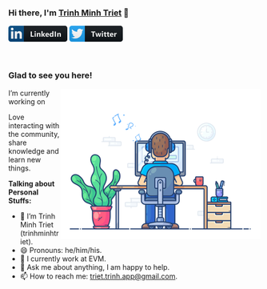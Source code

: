 ### Hi there, I'm <a href="https://trinhminhtriet.com" target="_blank">Trinh Minh Triet</a> 👋


[![Linkedin Badge](images/linkedin.png)](https://linkedin.com/in/triet-trinh)
[![Twitter Badge](images/twitter.png)](https://twitter.com/trinhminhtriet)

</br>

### Glad to see you here!

<img align="right" alt="Gif" src="images/coding.gif" width="400" />

I’m currently working on 

Love interacting with the community, share knowledge and learn new things.

**Talking about Personal Stuffs:**

- 👨 I’m Trinh Minh Triet (trinhminhtriet).
- 😄 Pronouns: he/him/his.
- 🏢 I currently work at EVM.
- 💬 Ask me about anything, I am happy to help.
- 📫 How to reach me: triet.trinh.app@gmail.com.